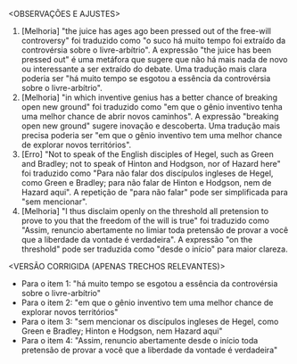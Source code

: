 <OBSERVAÇÕES E AJUSTES>
1. [Melhoria] "the juice has ages ago been pressed out of the free-will controversy" foi traduzido como "o suco há muito tempo foi extraído da controvérsia sobre o livre-arbítrio". A expressão "the juice has been pressed out" é uma metáfora que sugere que não há mais nada de novo ou interessante a ser extraído do debate. Uma tradução mais clara poderia ser "há muito tempo se esgotou a essência da controvérsia sobre o livre-arbítrio".
2. [Melhoria] "in which inventive genius has a better chance of breaking open new ground" foi traduzido como "em que o gênio inventivo tenha uma melhor chance de abrir novos caminhos". A expressão "breaking open new ground" sugere inovação e descoberta. Uma tradução mais precisa poderia ser "em que o gênio inventivo tem uma melhor chance de explorar novos territórios".
3. [Erro] "Not to speak of the English disciples of Hegel, such as Green and Bradley; not to speak of Hinton and Hodgson, nor of Hazard here" foi traduzido como "Para não falar dos discípulos ingleses de Hegel, como Green e Bradley; para não falar de Hinton e Hodgson, nem de Hazard aqui". A repetição de "para não falar" pode ser simplificada para "sem mencionar".
4. [Melhoria] "I thus disclaim openly on the threshold all pretension to prove to you that the freedom of the will is true" foi traduzido como "Assim, renuncio abertamente no limiar toda pretensão de provar a você que a liberdade da vontade é verdadeira". A expressão "on the threshold" pode ser traduzida como "desde o início" para maior clareza.

<VERSÃO CORRIGIDA (APENAS TRECHOS RELEVANTES)>
- Para o item 1: "há muito tempo se esgotou a essência da controvérsia sobre o livre-arbítrio"
- Para o item 2: "em que o gênio inventivo tem uma melhor chance de explorar novos territórios"
- Para o item 3: "sem mencionar os discípulos ingleses de Hegel, como Green e Bradley; Hinton e Hodgson, nem Hazard aqui"
- Para o item 4: "Assim, renuncio abertamente desde o início toda pretensão de provar a você que a liberdade da vontade é verdadeira"